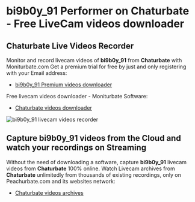 # bi9b0y_91 Performer on Chaturbate - Free LiveCam videos downloader

## Chaturbate Live Videos Recorder

Monitor and record livecam videos of **bi9b0y_91** from **Chaturbate** with Moniturbate.com
Get a premium trial for free by just and only registering with your Email address:
* [bi9b0y_91 Premium videos downloader](https://moniturbate.com/request-demo-licence-key.html)

Free livecam videos downloader - Moniturbate Software:
* [Chaturbate videos downloader](https://moniturbate.com/moniturbate-download-software.html)

![bi9b0y_91 livecam videos recorder](https://peachurnet.com/templates/moniturbate-software.png)


## Capture bi9b0y_91 videos from the Cloud and watch your recordings on Streaming

Without the need of downloading a software, capture **bi9b0y_91** livecam videos from **Chaturbate** 100% online.
Watch Livecam archives from **Chaturbate** unlimitedly from thousands of existing recordings, only on Peachurbate.com and its websites network:
* [Chaturbate videos archives](https://peachurnet.com/)